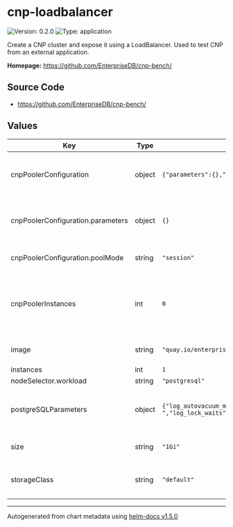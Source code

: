 # cnp-loadbalancer

![Version: 0.2.0](https://img.shields.io/badge/Version-0.2.0-informational?style=flat-square) ![Type: application](https://img.shields.io/badge/Type-application-informational?style=flat-square)

Create a CNP cluster and expose it using a LoadBalancer. Used to test CNP from an external application.

**Homepage:** <https://github.com/EnterpriseDB/cnp-bench/>

## Source Code

* <https://github.com/EnterpriseDB/cnp-bench/>

## Values

| Key | Type | Default | Description |
|-----|------|---------|-------------|
| cnpPoolerConfiguration | object | `{"parameters":{},"poolMode":"session"}` | Configuration of the pooler, applied if cnpPoolerInstances > 0 |
| cnpPoolerConfiguration.parameters | object | `{}` | Dictionary of key-value pairs representing pgBouncer configuration. |
| cnpPoolerConfiguration.poolMode | string | `"session"` | accepted values: session, transaction |
| cnpPoolerInstances | int | `0` | The number of pooler replicas that receive the connections. If If >0 the benchmarks are run with connection pooling |
| image | string | `"quay.io/enterprisedb/postgresql:13.2"` | The PostgreSQL image used by CNP and PgBench. |
| instances | int | `1` |  |
| nodeSelector.workload | string | `"postgresql"` |  |
| postgreSQLParameters | object | `{"log_autovacuum_min_duration":"1s","log_checkpoints":"on","log_line_prefix":"%m [%p]: u=[%u] db=[%d] app=[%a] c=[%h] s=[%c:%l] tx=[%v:%x] ","log_lock_waits":"on","log_min_duration_statement":"1000","log_statement":"ddl","log_temp_files":"1024","maintenance_work_mem":"128MB","shared_buffers":"512MB"}` | Dictionary of key-value pairs representing PostgreSQL configuration. |
| size | string | `"1Gi"` | The size of the PVCs used by CNP instances. |
| storageClass | string | `"default"` | The storage class used to create PVCs for CNP instances. |

----------------------------------------------
Autogenerated from chart metadata using [helm-docs v1.5.0](https://github.com/norwoodj/helm-docs/releases/v1.5.0)

